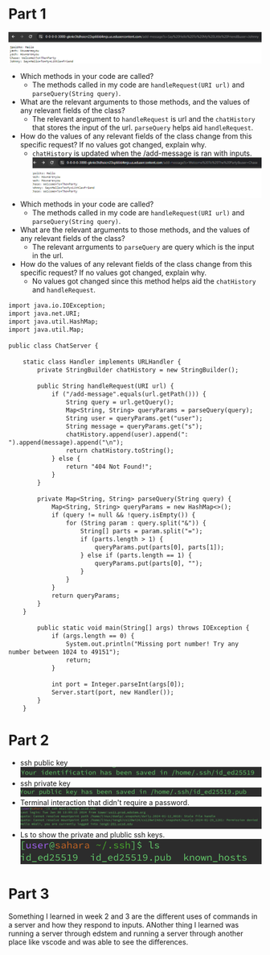 # Part 1
![Image](https://github.com/makeilali/cse15l-lab-reports/blob/main/Screenshot%202024-01-29%20222908.png?raw=true)
- Which methods in your code are called?
  - The methods called in my code are ```handleRequest(URI url)``` and ```parseQuery(String query)```.
- What are the relevant arguments to those methods, and the values of any relevant fields of the class?
  - The relevant aregument to ```handleRequest``` is url and the ```chatHistory``` that stores the input of the url. ```parseQuery``` helps aid ```handleRequest```.
- How do the values of any relevant fields of the class change from this specific request? If no values got changed, explain why.
  - ```chatHistory``` is updated when the /add-message is ran with inputs.
![Image](https://github.com/makeilali/cse15l-lab-reports/blob/main/Screenshot%202024-01-29%20223233.png?raw=true)
- Which methods in your code are called?
  - The methods called in my code are ```handleRequest(URI url)``` and ```parseQuery(String query)```.
- What are the relevant arguments to those methods, and the values of any relevant fields of the class?
  - The relevant arrguments to ```parseQuery``` are query which is the input in the url.
- How do the values of any relevant fields of the class change from this specific request? If no values got changed, explain why.
  - No values got changed since this method helps aid the ```chatHistory``` and ```handleRequest```.
```
import java.io.IOException;
import java.net.URI;
import java.util.HashMap;
import java.util.Map;

public class ChatServer {

    static class Handler implements URLHandler {
        private StringBuilder chatHistory = new StringBuilder();

        public String handleRequest(URI url) {
            if ("/add-message".equals(url.getPath())) {
                String query = url.getQuery();
                Map<String, String> queryParams = parseQuery(query);
                String user = queryParams.get("user");
                String message = queryParams.get("s");
                chatHistory.append(user).append(": ").append(message).append("\n");
                return chatHistory.toString();
            } else {
                return "404 Not Found!";
            }
        }

        private Map<String, String> parseQuery(String query) {
            Map<String, String> queryParams = new HashMap<>();
            if (query != null && !query.isEmpty()) {
                for (String param : query.split("&")) {
                    String[] parts = param.split("=");
                    if (parts.length > 1) {
                        queryParams.put(parts[0], parts[1]);
                    } else if (parts.length == 1) {
                        queryParams.put(parts[0], "");
                    }
                }
            }
            return queryParams;
        }
    }

        public static void main(String[] args) throws IOException {
            if (args.length == 0) {
                System.out.println("Missing port number! Try any number between 1024 to 49151");
                return;
            }

            int port = Integer.parseInt(args[0]);
            Server.start(port, new Handler());
        }
    }

```
# Part 2 
- ssh public key
![image](https://github.com/makeilali/cse15l-lab-reports/blob/main/Screenshot%202024-01-30%20at%203.21.19%20PM.png?raw=true)
- ssh private key
![image](https://github.com/makeilali/cse15l-lab-reports/blob/main/Screenshot%202024-01-30%20at%203.21.27%20PM.png?raw=true)
- Terminal interaction that didn't require a password. 
![image](https://github.com/makeilali/cse15l-lab-reports/blob/main/Screenshot%202024-01-30%20at%203.22.04%20PM.png?raw=true)
- Ls to show the private and plublic ssh keys.
![image](https://github.com/makeilali/cse15l-lab-reports/blob/main/Screenshot%202024-01-30%20at%203.29.24%20PM.png?raw=true)

# Part 3
Something I learned in week 2 and 3 are the different uses of commands in a server and how they respond to inputs. ANother thing I learned was running a server through edstem and running a server through another place like vscode and was able to see the differences.
